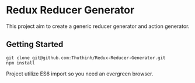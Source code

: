 # Redux Reducer Generator
This project aim to create a generic reducer generator and action generator.
## Getting Started
```
git clone git@github.com:Thuthinh/Redux-Reducer-Generator.git
npm install
```
Project utilize ES6 import so you need an evergreen browser.
# 
